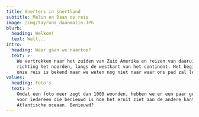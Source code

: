 ```yaml
---
title: Snerters in snertland
subtitle: Malin en Daan op reis
image: /img/tayrona_daanmalin.JPG
blurb:
  heading: Welkom!
  text: Well...
intro:
  heading: Waar gaan we naartoe?
  text: >-
    We vertrekken naar het zuiden van Zuid Amerika en reizen van daaruit
    richting het noorden, langs de westkant van het continent. Het beginpunt van
    onze reis is bekend maar we weten nog niet naar waar ons pad zal leiden. 
values:
  heading: Foto's
  text: >-
    Omdat een foto meer zegt dan 1000 woorden, hebben we er een paar gebundeld
    voor iedereen die benieuwd is hoe het eruit ziet aan de andere kant van de
    Atlantische oceaan. Benieuwd?
---
```


